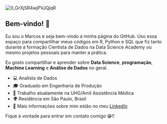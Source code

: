 ![0_GrXjSR4wjPVJQjqR](https://user-images.githubusercontent.com/91103250/196038687-5e0be0e0-b705-4795-84a8-f7251088d1c9.jpg)
## Bem-vindo! 👋

Eu sou o Marcos e seja bem-vindo a minha página do GitHub. Uso essa espaço para compartilhar meus códigos em R, Python e SQL que fiz tanto durante a formação Cientista de Dados na Data Science Academy ou mesmo projetos pessoais para manter a prática.


Eu gosto compartilhar e aprender sobre **Data Science**, **programação**, **Machine Learning** e **Análise de Dados** no geral. 

- 💻 Analista de Dados
- 🎓 Graduado em Engenharia de Produção  
- 🏢 Trabalho atualamente na UHG/Amil Assistência Médica
- 🌍 Residência em São Paulo, Brasil
- 📢 Mais informações sobre mim estão no meu [LinkedIn](https://www.linkedin.com/in/marcos-de-morais-silva/)

Fique à vontade para entrar em contato comigo 😁!!
